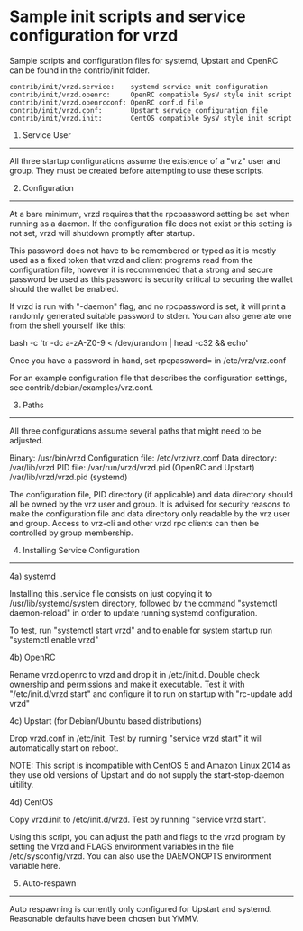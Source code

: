 # Sample init scripts and service configuration for vrzd

Sample scripts and configuration files for systemd, Upstart and OpenRC
can be found in the contrib/init folder.

    contrib/init/vrzd.service:    systemd service unit configuration
    contrib/init/vrzd.openrc:     OpenRC compatible SysV style init script
    contrib/init/vrzd.openrcconf: OpenRC conf.d file
    contrib/init/vrzd.conf:       Upstart service configuration file
    contrib/init/vrzd.init:       CentOS compatible SysV style init script

1. Service User

---

All three startup configurations assume the existence of a "vrz" user
and group. They must be created before attempting to use these scripts.

2. Configuration

---

At a bare minimum, vrzd requires that the rpcpassword setting be set
when running as a daemon. If the configuration file does not exist or this
setting is not set, vrzd will shutdown promptly after startup.

This password does not have to be remembered or typed as it is mostly used
as a fixed token that vrzd and client programs read from the configuration
file, however it is recommended that a strong and secure password be used
as this password is security critical to securing the wallet should the
wallet be enabled.

If vrzd is run with "-daemon" flag, and no rpcpassword is set, it will
print a randomly generated suitable password to stderr. You can also
generate one from the shell yourself like this:

bash -c 'tr -dc a-zA-Z0-9 < /dev/urandom | head -c32 && echo'

Once you have a password in hand, set rpcpassword= in /etc/vrz/vrz.conf

For an example configuration file that describes the configuration settings,
see contrib/debian/examples/vrz.conf.

3. Paths

---

All three configurations assume several paths that might need to be adjusted.

Binary: /usr/bin/vrzd
Configuration file: /etc/vrz/vrz.conf
Data directory: /var/lib/vrzd
PID file: /var/run/vrzd/vrzd.pid (OpenRC and Upstart)
/var/lib/vrzd/vrzd.pid (systemd)

The configuration file, PID directory (if applicable) and data directory
should all be owned by the vrz user and group. It is advised for security
reasons to make the configuration file and data directory only readable by the
vrz user and group. Access to vrz-cli and other vrzd rpc clients
can then be controlled by group membership.

4. Installing Service Configuration

---

4a) systemd

Installing this .service file consists on just copying it to
/usr/lib/systemd/system directory, followed by the command
"systemctl daemon-reload" in order to update running systemd configuration.

To test, run "systemctl start vrzd" and to enable for system startup run
"systemctl enable vrzd"

4b) OpenRC

Rename vrzd.openrc to vrzd and drop it in /etc/init.d. Double
check ownership and permissions and make it executable. Test it with
"/etc/init.d/vrzd start" and configure it to run on startup with
"rc-update add vrzd"

4c) Upstart (for Debian/Ubuntu based distributions)

Drop vrzd.conf in /etc/init. Test by running "service vrzd start"
it will automatically start on reboot.

NOTE: This script is incompatible with CentOS 5 and Amazon Linux 2014 as they
use old versions of Upstart and do not supply the start-stop-daemon uitility.

4d) CentOS

Copy vrzd.init to /etc/init.d/vrzd. Test by running "service vrzd start".

Using this script, you can adjust the path and flags to the vrzd program by
setting the Vrzd and FLAGS environment variables in the file
/etc/sysconfig/vrzd. You can also use the DAEMONOPTS environment variable here.

5. Auto-respawn

---

Auto respawning is currently only configured for Upstart and systemd.
Reasonable defaults have been chosen but YMMV.
